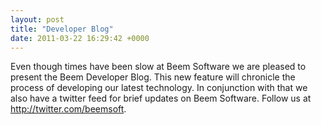 ```yaml
---
layout: post
title: "Developer Blog"
date: 2011-03-22 16:29:42 +0000
---
```

Even though times have been slow at Beem Software we are pleased to present the Beem Developer Blog. This new feature will chronicle the process of developing our latest technology. In conjunction with that we also have a twitter feed for brief updates on Beem Software. Follow us at <a href="http://twitter.com/beemsoft">http://twitter.com/beemsoft</a>.
